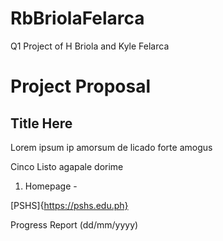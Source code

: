 # RbBriolaFelarca
Q1 Project of H Briola and Kyle Felarca

# Project Proposal
## Title Here

Lorem ipsum ip amorsum de licado forte amogus

Cinco Listo agapale dorime

  1. Homepage - 

[PSHS]{https://pshs.edu.ph}

Progress Report (dd/mm/yyyy)
